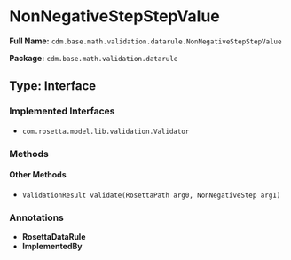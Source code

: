 # NonNegativeStepStepValue

**Full Name:** `cdm.base.math.validation.datarule.NonNegativeStepStepValue`

**Package:** `cdm.base.math.validation.datarule`

## Type: Interface

### Implemented Interfaces

- `com.rosetta.model.lib.validation.Validator`

### Methods

#### Other Methods

- `ValidationResult validate(RosettaPath arg0, NonNegativeStep arg1)`

### Annotations

- **RosettaDataRule**
- **ImplementedBy**

